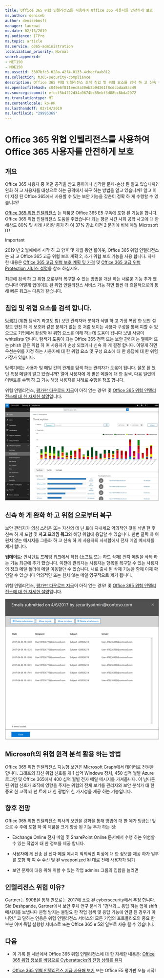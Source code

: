 ```yaml
---
title: Office 365 위협 인텔리전스를 사용하여 Office 365 사용자를 안전하게 보호
ms.author: deniseb
author: denisebmsft
manager: laurawi
ms.date: 02/13/2019
ms.audience: ITPro
ms.topic: article
ms.service: o365-administration
localization_priority: Normal
search.appverid:
- MET150
- MOE150
ms.assetid: 3387bfc3-028a-42f4-8133-4cbecfaab812
ms.collection: M365-security-compliance
description: Office 365 위협 인텔리전스 조직 침입 및 위협 요소를 검색 하 고 신속 하 게 완화 및 위협 으로부터 복구를 통해 하는 방법을 설명 합니다.
ms.openlocfilehash: c049e6f811eec8a30eb2b94361f8cdcbdaa8ac49
ms.sourcegitcommit: efccf5b4f22d34a9674bc55ebf3d88bc8bda2972
ms.translationtype: MT
ms.contentlocale: ko-KR
ms.lasthandoff: 02/14/2019
ms.locfileid: "29995369"
---
```

# <a name="keep-your-office-365-users-safe-with-office-365-threat-intelligence"></a>Office 365 위협 인텔리전스를 사용하여 Office 365 사용자를 안전하게 보호

## <a name="overview"></a>개요

Office 365 사용자 중 어떤 공격을 받고 중이거나 심각한 문제-손상 된 알고 있습니까? 완화 하 고 사용자를 대상으로 하는 공격에서 복구 하는 방법을 알고 있습니까? 알고 이미 지정 된 Office 365에서 사용할 수 있는 보안 기능을 갖춘이 정확 하 게 수행할 수 있습니까? 
  
[Office 365 위협 인텔리전스](office-365-ti.md) 는 제품군 Office 365 E5 구독에 포함 된 기능을 합니다. Office 365 위협 인텔리전스 도움을 주었습니다 되는 평균 시간 사회 공학 사고에 대 한 해상도 80% 및 사례 처리량 증가 하 여 37% 감소 이전 2 분기에 비해 매월 Microsoft IT! 

> [!IMPORTANT]
> 2019 년 2 월에에서 시작 하 고 향후 몇 개월 동안 롤아웃, Office 365 위협 인텔리전스는 되 고 Office 365 고급 위협 보호 계획 2, 추가 위협 보호 기능을 사용 합니다. 자세한 내용은 [Office 365 고급 위협 보호 계획 및 가격](https://products.office.com/exchange/advance-threat-protection) 및 [Office 365 고급 위협 Protection 서비스 설명](https://docs.microsoft.com/office365/servicedescriptions/office-365-advanced-threat-protection-service-description)을 참조 하십시오.
  
최근에 검색 하 고 위협 으로부터 복구할 수 있는 방법을 개선 하는 새로운 기능 추가 했습니다! 어떻게 업데이트 된 위협 인텔리전스 서비스 가능 하면 훨씬 더 효율적으로의 통해 빠른 워크는 다음과 같습니다.
  
## <a name="detect-intrusions-and-threats"></a>침입 및 위협 요소를 검색 합니다.

[탐색기](use-explorer-in-security-and-compliance.md) (위협 탐색기 라고도 함) 보안 관리자와 분석가 식별 하 고 가장 복잡 한 보안 설정도 안전 하 게 보호와 같은 문제가 없는 것 처럼 보이는 사용자 구성을 통해 피할 수 있으므로 기업에서 활성화 된 위협 요소를 이해 하는데 도움이 됩니다 보낸 사람이 whitelists 합니다. 탐색기 도움이 되는 Office 365 전역 또는 보안 관리자는 맬웨어 또는 phish 같은 위협 하 여 사용자가 손상 되었거나 신속 하 게 결정 합니다. 이렇게 하면 우선순위를 지정 하는 사용자에 대 한 위협 요소 및 구성 요소에 대 한 응답에 대 한 위험 가장가 있습니다. 
  
탐색기에는 사용자 및 메일 간의 관계를 탐색 하는 관리자가 도움이 됩니다. 잘못 된 했던 특정 메일의 알고 있습니까? 열어 사용자에 게 받은 메일에 대 한 검색, 다음 일련의 이벤트를 수행 하 고 기능 해당 사용자를 차례로 수행을 참조 합니다.

위협 인텔리전스, [평가판 다운로드 지금](https://aka.ms/tryo365threatintel3)이 아직 없는 경우! 및 [Office 365 위협 인텔리전스에 대 한 자세한 설명](https://aka.ms/readmoreabouto365threatintel)입니다.
  
![맬웨어 제품군으로 컬러 코딩 하는 Office 365의 위협 탐색기의 스크린샷](media/591338dd-252a-437d-b5f2-87aa42e74b0c.png)
  
## <a name="quickly-mitigate-and-recover-from-threats"></a>신속 하 게 완화 하 고 위협 으로부터 복구

보안 관리자가 의심 스러운 또는 자신의 테 넌 트에 지내세요 악의적인 것을 식별 한 후 신속 하 게 포함 및 **사고 프레임 워크**와 해당 위협에 응답할 수 있습니다. 한번 클릭 하 여 원치 않는 메시지를 그룹화 하 고 신속 하 게 사용자의 사서함에서 전자 메일 메시지를 제거 합니다. 
  
 **업데이트:** 인시던트 프레임 워크에서 직접 (소프트 또는 하드 삭제) 전자 메일을 삭제 하는 기능 최근에 추가 했습니다. 이전에 관리자는 사용자는 항목을 복구할 수 있는 사용자의 정크 메일 폴더에 메일 이동할만 수 있습니다. 새로 출시 된 삭제 기능을 함께 이제 확인할 수 있습니다 악의적인 또는 원치 않는 메일 영구적으로 제거 됩니다. 
  
위협 인텔리전스, [평가판 다운로드 지금](https://aka.ms/tryo365threatintel3)이 아직 없는 경우! 및 [Office 365 위협 인텔리전스에 대 한 자세한 설명](https://aka.ms/readmoreabouto365threatintel)입니다.
  
![문제 수정 목록이 전자 메일의 스크린샷](media/9d8452d3-d8d2-4b26-81f9-76396e08dd17.png)
  
## <a name="leverage-the-threat-telemetry-of-microsoft"></a>Microsoft의 위협 원격 분석 활용 하는 방법

Office 365 위협 인텔리전스 지능형 보안은 Microsoft Graph에서 데이터로 전원을 합니다. 그래프의 최신 위협 신호를 개 1 십억 Windows 장치, 450 십억 월별 Azure 로그인 및 Office 365에서 400 십억 월별 전자 메일 메시지를 가져옵니다. 이 남다른된 위협 신호가 조직에 영향을 주지는 위협의 전체 보기를 관리자와 보안 분석가 대 한 중요 한 고객 테 넌 트에 대 한 광범위 한 가시성을 제공 하는 기능입니다. 
  
## <a name="more-to-come"></a>향후 전망

Office 365 위협 인텔리전스 회사의 보안을 강화을 통해 방법에 대 한 예가 방금는! 앞으로 수 주에 포함 하 여 제품을 크게 향상 된 기능 추가 하는 것:
  
- Exchange Online 전자 메일 및 SharePoint Online 문서에서 수행 하는 위험할 수 있는 작업에 대 한 정보를 제공 합니다.
    
- 사용자에 게 전송 된 전자 메일 메시지 악의적인 피싱에 대 한 정보를 제공 하가 일부를 포함 하 여 수 수신 및 된 weaponized 된 대로 전에 사용자가 읽기
    
- 보안 문제에 대응 위해 취할 수 있는 작업 admins 그룹의 집합을 늘리면
    
## <a name="why-threat-intelligence"></a>인텔리전스 위협 이유?

Gartner는 $90B을 통해 만으로는 2017에 소요 된 cybersecurity에서 추정 합니다. Sid Deshpande, Gartner에서 보안 주체 연구 분석가 "검색과... 응답 하는 업계 shift 메시지를 보냅니다 분명 방지는 불필요 한 작업 검색 및 응답 기능에 연결 된 경우가 아니면." 고 말하는 인용은 위협 인텔리전스 서비스의 모든 기업의 포트폴리오의 중요 한 부분 이며 독립 실행형 서비스로 또는 Office 365 e 5의 일부로 사용 될 수 있습니다.
  
## <a name="whats-next"></a>다음

- 이 기록 된 세션에서 Office 365 위협 인텔리전스에 대 한 자세한 내용은: [Office 365 위협 정보를 바탕으로 Cyberattacks의 진행 상태를 유지](https://myignite.microsoft.com/videos/53723)
    
- [Office 365 위협 인텔리전스 지금 사용해 보기](https://aka.ms/tryo365threatintel3) 또는 Office E5 평가판 오늘 시작! 
    

